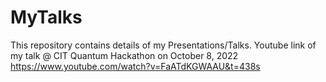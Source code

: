 # MyTalks
This repository contains details of my Presentations/Talks.
Youtube link of my talk @ CIT Quantum Hackathon on October 8, 2022
https://www.youtube.com/watch?v=FaATdKGWAAU&t=438s
